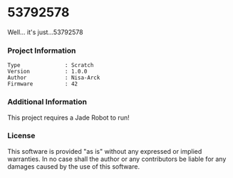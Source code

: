 53792578
================

Well... it's just...53792578

### Project Information
```
Type              : Scratch
Version           : 1.0.0
Author            : Nisa-Arck
Firmware          : 42
```

### Additional Information
This project requires a Jade Robot to run!

### License
This software is provided "as is" without any expressed or implied warranties.  In no case shall the author or any contributors be liable for any damages caused by the use of this software.

